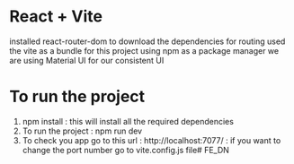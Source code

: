 # React + Vite
installed react-router-dom to download the dependencies for routing
used the vite as a bundle for this project
using npm as a package manager
we are using Material UI for our consistent UI
# To run the project 
1. npm install : this will install all the required dependencies
2. To run the project  : npm run dev
3. To check you app go to this url : http://localhost:7077/ : if you want to change the port number go to vite.config.js file# FE_DN
